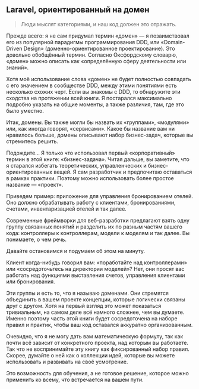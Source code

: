 ## Laravel, ориентированный на домен

> Люди мыслят категориями, и наш код должен это отражать.

Прежде всего: я не сам придумал термин «домен» — я позаимствовал его из популярной парадигмы программирования DDD,
или «Domain-Driven Design» (доменно-ориентированное проектирование). Это довольно обобщённый термин. Согласно
Оксфордскому словарю, «домен» можно описать как «определённую сферу деятельности или знаний».

Хотя моё использование слова «домен» не будет полностью совпадать с его значением в сообществе DDD, между этими
понятиями есть несколько схожих черт. Если вы знакомы с DDD, то обнаружите эти сходства на протяжении всей
книги. Я постарался максимально подробно указать на общие моменты, а также различия, там, где это было уместно.

Итак, домены. Вы также могли бы назвать их «группами», «модулями» или, как иногда говорят, «сервисами». Какое бы
название вам ни нравилось больше, домены описывают набор бизнес-задач, которые вы стремитесь решить.

Подождите... Я только что использовал первый «корпоративный» термин в этой книге: «бизнес-задача». Читая дальше, вы
заметите, что я старался избегать теоретических, управленческих и бизнес-ориентированных вещей. Я сам разработчик и
предпочитаю оставаться в рамках практики. Поэтому можно использовать более простое название — «проект».

Приведем пример: приложение для управления бронированием отелей. Оно должно обрабатывать работу с клиентами,
бронированиями, счетами, инвентаризацией отелей и так далее.

Современные фреймворки для веб-разработки предлагают взять одну группу связанных понятий и разделить их по разным частям
вашего кода: контроллеры к контроллерам, модели к моделям и так далее. Вы понимаете, о чем речь.

Давайте остановимся и подумаем об этом на минуту.

Клиент когда-нибудь говорил вам: «поработайте над контроллерами» или «сосредоточьтесь на директории моделей»? Нет, они
просят вас работать над функциями выставления счетов, управления клиентами или бронирования.

Эти группы и есть то, что я называю доменами. Они стремятся объединить в вашем проекте концепции, которые логически
связаны друг с другом. Хотя на первый взгляд это может показаться тривиальным, на самом деле всё намного сложнее, чем вы
думаете. Именно поэтому часть этой книги будет сосредоточена на наборе правил и практик, чтобы ваш код оставался
аккуратно организованным.

Очевидно, что я не могу дать вам математическую формулу, так как почти всё зависит от конкретного проекта, над которым
вы работаете. Так что не воспринимайте эту книгу как фиксированный набор правил. Скорее, думайте о ней как о коллекции
идей, которые вы можете использовать и развивать на своё усмотрение.

Это возможность для обучения, а не готовое решение, которое можно применить ко всему, что встречается на вашем пути.